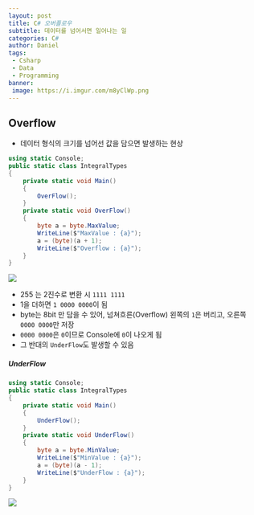 ```yaml
---
layout: post
title: C# 오버플로우
subtitle: 데이터를 넘어서면 일어나는 일
categories: C#
author: Daniel
tags: 
 - Csharp
 - Data
 - Programming
banner:
 image: https://i.imgur.com/m8yClWp.png
---
```

Overflow 
--
- 데이터 형식의 크기를 넘어선 값을 담으면 발생하는 현상
```csharp
using static Console;  
public static class IntegralTypes  
{  
	private static void Main()  
	{   
		OverFlow();  
	}
	private static void OverFlow()  
	{  
		byte a = byte.MaxValue;  
		WriteLine($"MaxValue : {a}");  
		a = (byte)(a + 1);  
		WriteLine($"Overflow : {a}");  
	}
}
```
![](https://i.imgur.com/DWAkndO.jpg)

- 255 는 2진수로 변환 시 `1111 1111` 
- 1을 더하면 `1 0000 0000`이 됨
- byte는 8bit 만 담을 수 있어, 넘쳐흐른(Overflow) 왼쪽의 `1`은 버리고, 오른쪽 `0000 0000`만 저장
- `0000 0000`은 `0`이므로 Console에 `0`이 나오게 됨
- 그 반대의 `UnderFlow`도 발생할 수 있음
##### UnderFlow
```csharp
using static Console;  
public static class IntegralTypes  
{  
	private static void Main()  
	{   
		UnderFlow();  
	}
	private static void UnderFlow()  
	{  
		byte a = byte.MinValue;  
		WriteLine($"MinValue : {a}");  
		a = (byte)(a - 1);  
		WriteLine($"UnderFlow : {a}");  
	}
}
```
![](https://i.imgur.com/FZJCmit.jpg)
